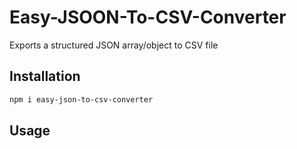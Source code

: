 # Easy-JSOON-To-CSV-Converter
Exports a structured JSON array/object to CSV file

## Installation

```bash
npm i easy-json-to-csv-converter
```

## Usage

```node


```

